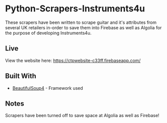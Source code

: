 # Python-Scrapers-Instruments4u

These scrapers have been written to scrape guitar and it's attributes from several UK retailers in-order to save them into Firebase as well as Algolia for the purpose of developing Instruments4u.

## Live
View the website here:
https://ctpwebsite-c33ff.firebaseapp.com/


## Built With
* [BeautifulSoup4](https://www.crummy.com/software/BeautifulSoup/bs4/doc/) - Framework used

## Notes

Scrapers have been turned off to save space at Algolia as well as Firebase!
